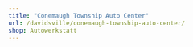 ```yaml
---
title: "Conemaugh Township Auto Center"
url: /davidsville/conemaugh-township-auto-center/
shop: Autowerkstatt
---
```

